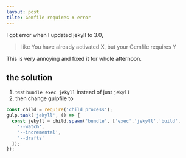 ```yaml
---
layout: post
tilte: Gemfile requires Y error
---
```


I got error when I updated jekyll to 3.0,

> like You have already activated X, but your Gemfile requires Y 

This is very annoying and fixed it for whole afternoon.

## the solution
1. test `bundle exec jekyll` instead of just `jekyll` 
2. then change gulpfile to
``` javascript
const child = require('child_process');
gulp.task('jekyll', () => {
  const jekyll = child.spawn('bundle', ['exec','jekyll','build',
    '--watch',
    '--incremental',
    '--drafts'
  ]);
});
```